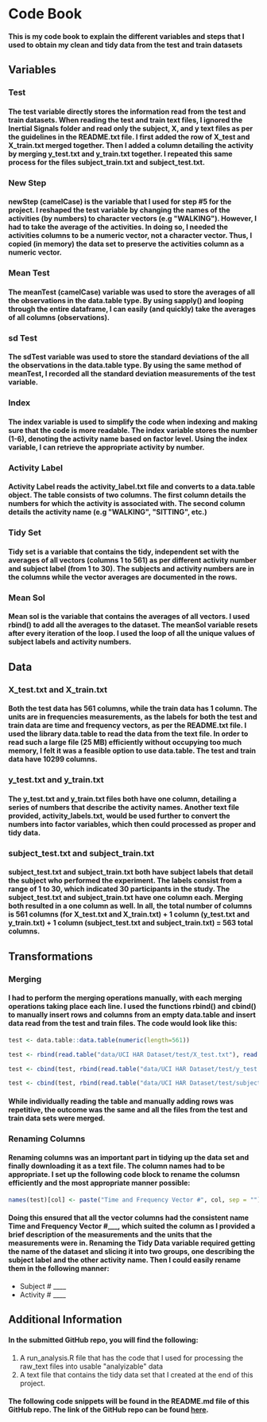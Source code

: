 # Code Book
#### This is my code book to explain the different variables and steps that I used to obtain my clean and tidy data from the test and train datasets

## Variables
### Test
#### The test variable directly stores the information read from the test and train datasets. When reading the test and train text files, I ignored the  Inertial Signals folder and read only the subject, X, and y text files as per the guidelines in the README.txt file. I first added the row of X_test and X_train.txt merged together. Then I added a column detailing the activity by merging y_test.txt and y_train.txt together. I repeated this same process for the files subject_train.txt and subject_test.txt.

### New Step
#### newStep (camelCase) is the variable that I used for step #5 for the project. I reshaped the test variable by changing the names of the activities (by numbers) to character vectors (e.g "WALKING"). However, I had to take the average of the activities. In doing so, I needed the activities columns to be a numeric vector, not a character vector. Thus, I copied (in memory) the data set to preserve the activities column as a numeric vector.

### Mean Test
#### The meanTest (camelCase) variable was used to store the averages of all the observations in the data.table type. By using sapply() and looping through the entire dataframe, I can easily (and quickly) take the averages of all columns (observations).
### sd Test
#### The sdTest variable was used to store the standard deviations of the all the observations in the data.table type. By using the same method of meanTest, I recorded all the standard deviation measurements of the test variable.

### Index
#### The index variable is used to simplify the code when indexing and making sure that the code is more readable. The index variable stores the number (1-6), denoting the activity name based on factor level. Using the index variable, I can retrieve the appropriate activity by number.

### Activity Label
#### Activity Label reads the activity_label.txt file and converts to a data.table object. The table consists of two columns. The first column details the numbers for which the activity is associated with. The second column details the activity name (e.g "WALKING", "SITTING", etc.)

### Tidy Set
#### Tidy set is a variable that contains the tidy, independent set with the averages of all vectors (columns 1 to 561) as per different activity number and subject label (from 1 to 30). The subjects and activity numbers are in the columns while the vector averages are documented in the rows.

### Mean Sol
#### Mean sol is the variable that contains the averages of all vectors. I used rbind() to add all the averages to the dataset. The meanSol variable resets after every iteration of the loop. I used the loop of all the unique values of subject labels and activity numbers. 

## Data
### X_test.txt and X_train.txt
#### Both the test data has 561 columns, while the train data has 1 column. The units are in frequencies measurements, as the labels for both the test and train data are time and frequency vectors, as per the README.txt file. I used the library data.table to read the data from the text file. In order to read such a large file (25 MB) efficiently without occupying too much memory, I felt it was a feasible option to use data.table. The test and train data have 10299 columns. 
### y_test.txt and y_train.txt
#### The y_test.txt and y_train.txt files both have one column, detailing a series of numbers that describe the activity names. Another text file provided, activity_labels.txt, would be used further to convert the numbers into factor variables, which then could processed as proper and tidy data.
### subject_test.txt and subject_train.txt
#### subject_test.txt and subject_train.txt both have subject labels that detail the subject who performed the experiment. The labels consist from a range of 1 to 30, which indicated 30 participants in the study. The subject_test.txt and subject_train.txt have one column each. Merging both resulted in a one column as well. In all, the total number of columns is 561 columns (for X_test.txt and X_train.txt) + 1 column (y_test.txt and y_train.txt) + 1 column (subject_test.txt and subject_train.txt) = 563 total columns.

## Transformations
### Merging 
#### I had to perform the merging operations manually, with each merging operations taking place each line. I used the functions rbind() and cbind() to manually insert rows and columns from an empty data.table and insert data read from the test and train files. The code would look like this:

``` R
test <- data.table::data.table(numeric(length=561))

test <- rbind(read.table("data/UCI HAR Dataset/test/X_test.txt"), read.table("data/UCI HAR Dataset/train/X_train.txt"))

test <- cbind(test, rbind(read.table("data/UCI HAR Dataset/test/y_test.txt"), read.table("data/UCI HAR Dataset/train/y_train.txt")))

test <- cbind(test, rbind(read.table("data/UCI HAR Dataset/test/subject_test.txt"), read.table("data/UCI HAR Dataset/train/subject_train.txt")))


```

#### While individually reading the table and manually adding rows was repetitive, the outcome was the same and all the files from the test and train data sets were merged.


### Renaming Columns
#### Renaming columns was an important part in tidying up the data set and finally downloading it as a text file. The column names had to be appropriate. I set up the following code block to rename the columsn efficiently and the most appropriate manner possible: 

``` R
names(test)[col] <- paste("Time and Frequency Vector #", col, sep = "")
```

#### Doing this ensured that all the vector columns had the consistent name Time and Frequency Vector #___, which suited the column as I provided a brief description of the measurements and the units that the measurements were in. Renaming the Tidy Data variable required getting the name of the dataset and slicing it into two groups, one describing the subject label and the other activity name. Then I could easily rename them in the following manner: 

 - Subject # ____ 
 - Activity # ____

## Additional Information
#### In the submitted GitHub repo, you will find the following:
 1. A run_analysis.R file that has the code that I used for processing the raw_text files into usable "analyizable" data
 2. A text file that contains the tidy data set that I created at the end of this project.
 
#### The following code snippets will be found in the README.md file of this GitHub repo. The link of the GitHub repo can be found [here](https://github.com/RitCh123/tidydata).
